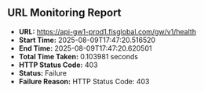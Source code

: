 ## URL Monitoring Report

- **URL:** https://api-gw1-prod1.fisglobal.com/gw/v1/health
- **Start Time:** 2025-08-09T17:47:20.516520
- **End Time:** 2025-08-09T17:47:20.620501
- **Total Time Taken:** 0.103981 seconds
- **HTTP Status Code:** 403
- **Status:** Failure
- **Failure Reason:** HTTP Status Code: 403
